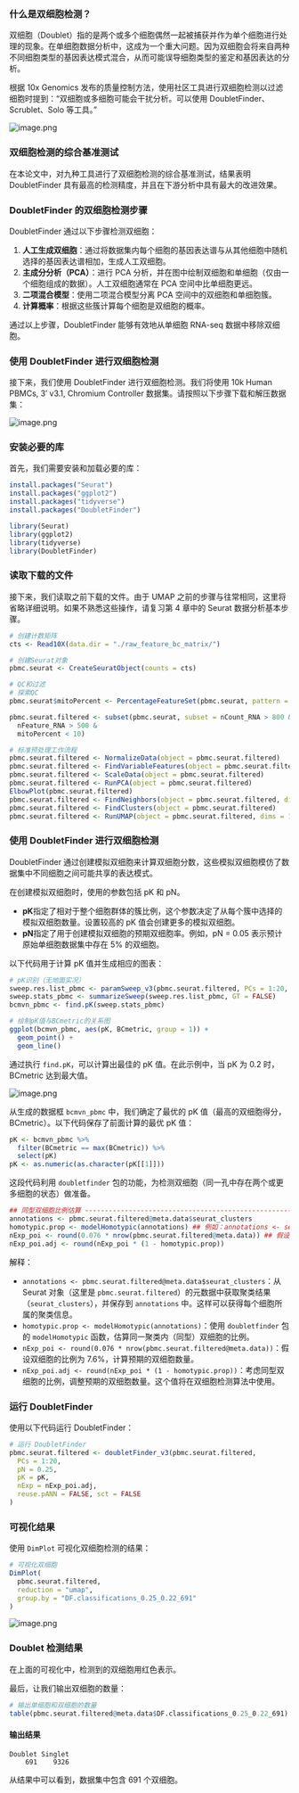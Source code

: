 ### 什么是双细胞检测？

双细胞（Doublet）指的是两个或多个细胞偶然一起被捕获并作为单个细胞进行处理的现象。在单细胞数据分析中，这成为一个重大问题。因为双细胞会将来自两种不同细胞类型的基因表达模式混合，从而可能误导细胞类型的鉴定和基因表达的分析。

根据 10x Genomics 发布的质量控制方法，使用社区工具进行双细胞检测以过滤细胞时提到：“双细胞或多细胞可能会干扰分析。可以使用 DoubletFinder、Scrublet、Solo 等工具。”

![image.png](https://raw.githubusercontent.com/aletolia/Pictures/main/202407092145212.png)

### 双细胞检测的综合基准测试

在本论文中，对九种工具进行了双细胞检测的综合基准测试，结果表明 DoubletFinder 具有最高的检测精度，并且在下游分析中具有最大的改进效果。

### DoubletFinder 的双细胞检测步骤

DoubletFinder 通过以下步骤检测双细胞：

1. **人工生成双细胞**：通过将数据集内每个细胞的基因表达谱与从其他细胞中随机选择的基因表达谱相加，生成人工双细胞。
2. **主成分分析（PCA）**：进行 PCA 分析，并在图中绘制双细胞和单细胞（仅由一个细胞组成的数据）。人工双细胞通常在 PCA 空间中比单细胞更远。
3. **二项混合模型**：使用二项混合模型分离 PCA 空间中的双细胞和单细胞簇。
4. **计算概率**：根据这些簇计算每个细胞是双细胞的概率。

通过以上步骤，DoubletFinder 能够有效地从单细胞 RNA-seq 数据中移除双细胞。

### 使用 DoubletFinder 进行双细胞检测

接下来，我们使用 DoubletFinder 进行双细胞检测。我们将使用 10k Human PBMCs, 3′ v3.1, Chromium Controller 数据集。请按照以下步骤下载和解压数据集：

![image.png](https://raw.githubusercontent.com/aletolia/Pictures/main/202407092146765.png)

### 安装必要的库

首先，我们需要安装和加载必要的库：

```r
install.packages("Seurat")
install.packages("ggplot2")
install.packages("tidyverse")
install.packages("DoubletFinder")

library(Seurat)
library(ggplot2)
library(tidyverse)
library(DoubletFinder)
```

### 读取下载的文件

接下来，我们读取之前下载的文件。由于 UMAP 之前的步骤与往常相同，这里将省略详细说明。如果不熟悉这些操作，请复习第 4 章中的 Seurat 数据分析基本步骤。

```r
# 创建计数矩阵
cts <- Read10X(data.dir = "./raw_feature_bc_matrix/")

# 创建Seurat对象
pbmc.seurat <- CreateSeuratObject(counts = cts)

# QC和过滤
# 探索QC
pbmc.seurat$mitoPercent <- PercentageFeatureSet(pbmc.seurat, pattern = "^MT-")

pbmc.seurat.filtered <- subset(pbmc.seurat, subset = nCount_RNA > 800 & 
  nFeature_RNA > 500 & 
  mitoPercent < 10)

# 标准预处理工作流程
pbmc.seurat.filtered <- NormalizeData(object = pbmc.seurat.filtered)
pbmc.seurat.filtered <- FindVariableFeatures(object = pbmc.seurat.filtered)
pbmc.seurat.filtered <- ScaleData(object = pbmc.seurat.filtered)
pbmc.seurat.filtered <- RunPCA(object = pbmc.seurat.filtered)
ElbowPlot(pbmc.seurat.filtered)
pbmc.seurat.filtered <- FindNeighbors(object = pbmc.seurat.filtered, dims = 1:20)
pbmc.seurat.filtered <- FindClusters(object = pbmc.seurat.filtered)
pbmc.seurat.filtered <- RunUMAP(object = pbmc.seurat.filtered, dims = 1:20)
```

### 使用 DoubletFinder 进行双细胞检测

DoubletFinder 通过创建模拟双细胞来计算双细胞分数，这些模拟双细胞模仿了数据集中不同细胞之间可能共享的表达模式。

在创建模拟双细胞时，使用的参数包括 pK 和 pN。

- **pK**指定了相对于整个细胞群体的簇比例，这个参数决定了从每个簇中选择的模拟双细胞数量。设置较高的 pK 值会创建更多的模拟双细胞。
- **pN**指定了用于创建模拟双细胞的预期双细胞率。例如，pN = 0.05 表示预计原始单细胞数据集中存在 5% 的双细胞。

以下代码用于计算 pK 值并生成相应的图表：

```r
# pK识别（无地面实况）
sweep.res.list_pbmc <- paramSweep_v3(pbmc.seurat.filtered, PCs = 1:20, sct = FALSE)
sweep.stats_pbmc <- summarizeSweep(sweep.res.list_pbmc, GT = FALSE)
bcmvn_pbmc <- find.pK(sweep.stats_pbmc)

# 绘制pK值与BCmetric的关系图
ggplot(bcmvn_pbmc, aes(pK, BCmetric, group = 1)) +
  geom_point() +
  geom_line()
```

通过执行 `find.pK`，可以计算出最佳的 pK 值。在此示例中，当 pK 为 0.2 时，BCmetric 达到最大值。

![image.png](https://raw.githubusercontent.com/aletolia/Pictures/main/202407092147839.png)

从生成的数据框 `bcmvn_pbmc` 中，我们确定了最优的 pK 值（最高的双细胞得分，BCmetric）。以下代码保存了前面计算的最优 pK 值：

```r
pK <- bcmvn_pbmc %>% 
  filter(BCmetric == max(BCmetric)) %>%
  select(pK) 
pK <- as.numeric(as.character(pK[[1]]))
```

这段代码利用 `doubletfinder` 包的功能，为检测双细胞（同一孔中存在两个或更多细胞的状态）做准备。

```r
## 同型双细胞比例估算 -------------------------------------------------------------------------------------
annotations <- pbmc.seurat.filtered@meta.data$seurat_clusters
homotypic.prop <- modelHomotypic(annotations) ## 例如：annotations <- seu_kidney@meta.data$ClusteringResults
nExp_poi <- round(0.076 * nrow(pbmc.seurat.filtered@meta.data)) ## 假设双细胞形成率为7.6% - 根据您的数据集调整
nExp_poi.adj <- round(nExp_poi * (1 - homotypic.prop))
```

解释：
- `annotations <- pbmc.seurat.filtered@meta.data$seurat_clusters`：从 Seurat 对象（这里是 `pbmc.seurat.filtered`）的元数据中获取聚类结果（`seurat_clusters`），并保存到 `annotations` 中。这样可以获得每个细胞所属的聚类信息。
- `homotypic.prop <- modelHomotypic(annotations)`：使用 `doubletfinder` 包的 `modelHomotypic` 函数，估算同一聚类内（同型）双细胞的比例。
- `nExp_poi <- round(0.076 * nrow(pbmc.seurat.filtered@meta.data))`：假设双细胞的比例为 7.6%，计算预期的双细胞数量。
- `nExp_poi.adj <- round(nExp_poi * (1 - homotypic.prop))`：考虑同型双细胞的比例，调整预期的双细胞数量。这个值将在双细胞检测算法中使用。

### 运行 DoubletFinder

使用以下代码运行 DoubletFinder：

```r
# 运行 DoubletFinder 
pbmc.seurat.filtered <- doubletFinder_v3(pbmc.seurat.filtered,
  PCs = 1:20,
  pN = 0.25,
  pK = pK,
  nExp = nExp_poi.adj,
  reuse.pANN = FALSE, sct = FALSE
)
```

### 可视化结果

使用 `DimPlot` 可视化双细胞检测的结果：

```r
# 可视化双细胞
DimPlot(
  pbmc.seurat.filtered,
  reduction = "umap", 
  group.by = "DF.classifications_0.25_0.22_691"
)
```

![image.png](https://raw.githubusercontent.com/aletolia/Pictures/main/202407092149210.png)

### Doublet 检测结果

在上面的可视化中，检测到的双细胞用红色表示。

最后，让我们输出双细胞的数量：

```r
# 输出单细胞和双细胞的数量
table(pbmc.seurat.filtered@meta.data$DF.classifications_0.25_0.22_691)
```

#### 输出结果

```plaintext
Doublet Singlet 
    691    9326 
```

从结果中可以看到，数据集中包含 691 个双细胞。
